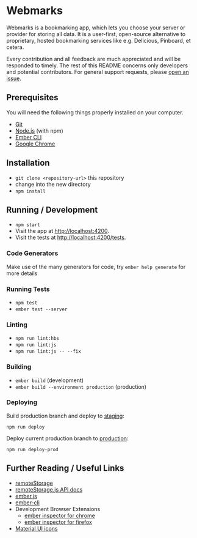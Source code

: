 # Webmarks

Webmarks is a bookmarking app, which lets you choose your server or provider
for storing all data. It is a user-first, open-source alternative to
proprietary, hosted bookmarking services like e.g. Delicious, Pinboard, et
cetera.

Every contribution and all feedback are much appreciated and will be responded
to timely. The rest of this README concerns only developers and potential
contributors. For general support requests, please [open an
issue](https://github.com/skddc/webmarks/issues).

## Prerequisites

You will need the following things properly installed on your computer.

* [Git](https://git-scm.com/)
* [Node.js](https://nodejs.org/) (with npm)
* [Ember CLI](https://ember-cli.com/)
* [Google Chrome](https://google.com/chrome/)

## Installation

* `git clone <repository-url>` this repository
* change into the new directory
* `npm install`

## Running / Development

* `npm start`
* Visit the app at [http://localhost:4200](http://localhost:4200).
* Visit the tests at [http://localhost:4200/tests](http://localhost:4200/tests).

### Code Generators

Make use of the many generators for code, try `ember help generate` for more details

### Running Tests

* `npm test`
* `ember test --server`

### Linting

* `npm run lint:hbs`
* `npm run lint:js`
* `npm run lint:js -- --fix`

### Building

* `ember build` (development)
* `ember build --environment production` (production)

### Deploying

Build production branch and deploy to [staging](https://webmarks-dev.5apps.com):

    npm run deploy

Deploy current production branch to [production](https://webmarks-dev.5apps.com):

    npm run deploy-prod

## Further Reading / Useful Links

* [remoteStorage](https://remotestorage.io/)
* [remoteStorage.js API docs](https://remotestoragejs.readthedocs.io/)
* [ember.js](http://emberjs.com/)
* [ember-cli](http://ember-cli.com/)
* Development Browser Extensions
  * [ember inspector for chrome](https://chrome.google.com/webstore/detail/ember-inspector/bmdblncegkenkacieihfhpjfppoconhi)
  * [ember inspector for firefox](https://addons.mozilla.org/en-US/firefox/addon/ember-inspector/)
* [Material UI icons](https://material.io/tools/icons/)
